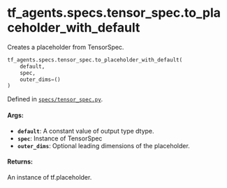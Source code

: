<div itemscope itemtype="http://developers.google.com/ReferenceObject">
<meta itemprop="name" content="tf_agents.specs.tensor_spec.to_placeholder_with_default" />
<meta itemprop="path" content="Stable" />
</div>

# tf_agents.specs.tensor_spec.to_placeholder_with_default

Creates a placeholder from TensorSpec.

``` python
tf_agents.specs.tensor_spec.to_placeholder_with_default(
    default,
    spec,
    outer_dims=()
)
```



Defined in [`specs/tensor_spec.py`](https://github.com/tensorflow/agents/tree/master/tf_agents/specs/tensor_spec.py).

<!-- Placeholder for "Used in" -->

#### Args:

* <b>`default`</b>: A constant value of output type dtype.
* <b>`spec`</b>: Instance of TensorSpec
* <b>`outer_dims`</b>: Optional leading dimensions of the placeholder.


#### Returns:

An instance of tf.placeholder.
